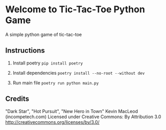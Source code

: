 # Welcome to Tic-Tac-Toe Python Game

A simple python game of tic-tac-toe

## Instructions

 1. Install poetry
`pip install poetry`

 2. Install dependencies
`poetry install --no-root --without dev`

 3. Run main file
`poetry run python main.py`


## Credits

"Dark Star", "Hot Pursuit", "New Hero in Town"
Kevin MacLeod (incompetech.com)
Licensed under Creative Commons: By Attribution 3.0
http://creativecommons.org/licenses/by/3.0/
